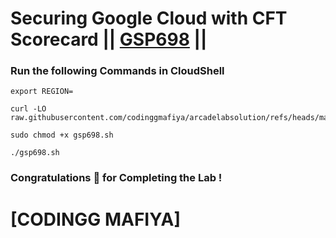 # Securing Google Cloud with CFT Scorecard || [GSP698](https://www.cloudskillsboost.google/focuses/10437?parent=catalog) ||

### Run the following Commands in CloudShell

```
export REGION=
```
```
curl -LO raw.githubusercontent.com/codinggmafiya/arcadelabsolution/refs/heads/main/Securing%20Google%20Cloud%20with%20CFT%20Scorecard/gsp698.sh

sudo chmod +x gsp698.sh

./gsp698.sh
```

### Congratulations 🎉 for Completing the Lab !

# [CODINGG MAFIYA]
